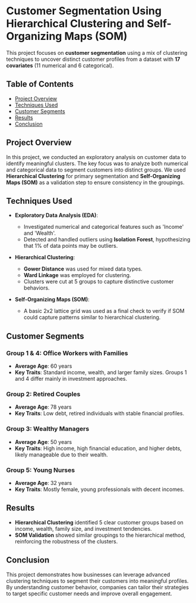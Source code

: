 # Customer Segmentation Using Hierarchical Clustering and Self-Organizing Maps (SOM)

This project focuses on **customer segmentation** using a mix of clustering techniques to uncover distinct customer profiles from a dataset with **17 covariates** (11 numerical and 6 categorical).

## Table of Contents
- [Project Overview](#project-overview)
- [Techniques Used](#techniques-used)
- [Customer Segments](#customer-segments)
- [Results](#results)
- [Conclusion](#conclusion)

## Project Overview
In this project, we conducted an exploratory analysis on customer data to identify meaningful clusters. The key focus was to analyze both numerical and categorical data to segment customers into distinct groups. We used **Hierarchical Clustering** for primary segmentation and **Self-Organizing Maps (SOM)** as a validation step to ensure consistency in the groupings.

## Techniques Used
- **Exploratory Data Analysis (EDA)**:
  - Investigated numerical and categorical features such as 'Income' and 'Wealth'.
  - Detected and handled outliers using **Isolation Forest**, hypothesizing that 1% of data points may be outliers.

- **Hierarchical Clustering**:
  - **Gower Distance** was used for mixed data types.
  - **Ward Linkage** was employed for clustering.
  - Clusters were cut at 5 groups to capture distinctive customer behaviors.

- **Self-Organizing Maps (SOM)**:
  - A basic 2x2 lattice grid was used as a final check to verify if SOM could capture patterns similar to hierarchical clustering.

## Customer Segments
### Group 1 & 4: Office Workers with Families
- **Average Age**: 60 years
- **Key Traits**: Standard income, wealth, and larger family sizes. Groups 1 and 4 differ mainly in investment approaches.

### Group 2: Retired Couples
- **Average Age**: 78 years
- **Key Traits**: Low debt, retired individuals with stable financial profiles.

### Group 3: Wealthy Managers
- **Average Age**: 50 years
- **Key Traits**: High income, high financial education, and higher debts, likely manageable due to their wealth.

### Group 5: Young Nurses
- **Average Age**: 32 years
- **Key Traits**: Mostly female, young professionals with decent incomes.

## Results
- **Hierarchical Clustering** identified 5 clear customer groups based on income, wealth, family size, and investment tendencies.
- **SOM Validation** showed similar groupings to the hierarchical method, reinforcing the robustness of the clusters.

## Conclusion
This project demonstrates how businesses can leverage advanced clustering techniques to segment their customers into meaningful profiles. By understanding customer behavior, companies can tailor their strategies to target specific customer needs and improve overall engagement.
